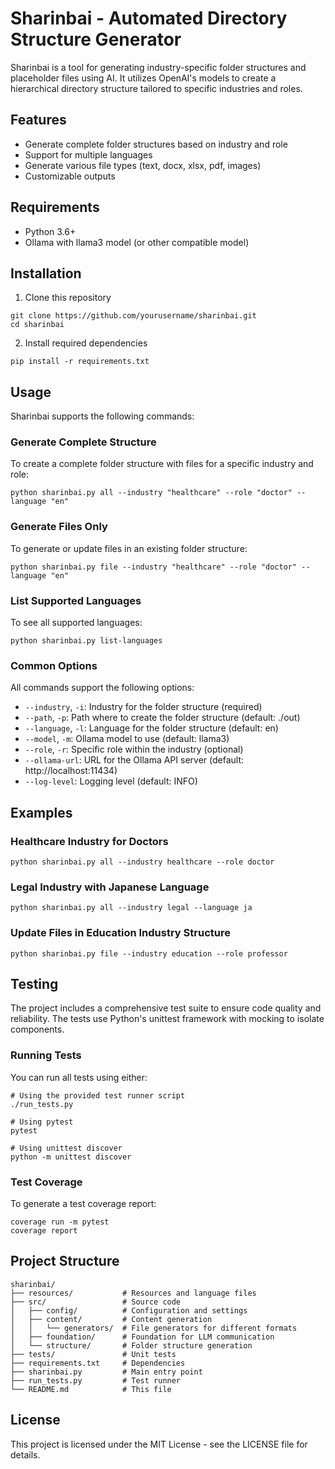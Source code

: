 # Sharinbai - Automated Directory Structure Generator

Sharinbai is a tool for generating industry-specific folder structures and placeholder files using AI. It utilizes OpenAI's models to create a hierarchical directory structure tailored to specific industries and roles.

## Features

- Generate complete folder structures based on industry and role
- Support for multiple languages
- Generate various file types (text, docx, xlsx, pdf, images)
- Customizable outputs

## Requirements

- Python 3.6+
- Ollama with llama3 model (or other compatible model)

## Installation

1. Clone this repository
```
git clone https://github.com/yourusername/sharinbai.git
cd sharinbai
```

2. Install required dependencies
```
pip install -r requirements.txt
```

## Usage

Sharinbai supports the following commands:

### Generate Complete Structure

To create a complete folder structure with files for a specific industry and role:

```
python sharinbai.py all --industry "healthcare" --role "doctor" --language "en"
```

### Generate Files Only

To generate or update files in an existing folder structure:

```
python sharinbai.py file --industry "healthcare" --role "doctor" --language "en"
```

### List Supported Languages

To see all supported languages:

```
python sharinbai.py list-languages
```

### Common Options

All commands support the following options:

- `--industry`, `-i`: Industry for the folder structure (required)
- `--path`, `-p`: Path where to create the folder structure (default: ./out)
- `--language`, `-l`: Language for the folder structure (default: en)
- `--model`, `-m`: Ollama model to use (default: llama3)
- `--role`, `-r`: Specific role within the industry (optional)
- `--ollama-url`: URL for the Ollama API server (default: http://localhost:11434)
- `--log-level`: Logging level (default: INFO)

## Examples

### Healthcare Industry for Doctors

```
python sharinbai.py all --industry healthcare --role doctor
```

### Legal Industry with Japanese Language

```
python sharinbai.py all --industry legal --language ja
```

### Update Files in Education Industry Structure

```
python sharinbai.py file --industry education --role professor
```

## Testing

The project includes a comprehensive test suite to ensure code quality and reliability. The tests use Python's unittest framework with mocking to isolate components.

### Running Tests

You can run all tests using either:

```
# Using the provided test runner script
./run_tests.py

# Using pytest
pytest

# Using unittest discover
python -m unittest discover
```

### Test Coverage

To generate a test coverage report:

```
coverage run -m pytest
coverage report
```

## Project Structure

```
sharinbai/
├── resources/           # Resources and language files
├── src/                 # Source code
│   ├── config/          # Configuration and settings
│   ├── content/         # Content generation 
│   │   └── generators/  # File generators for different formats
│   ├── foundation/      # Foundation for LLM communication
│   └── structure/       # Folder structure generation
├── tests/               # Unit tests
├── requirements.txt     # Dependencies
├── sharinbai.py         # Main entry point
├── run_tests.py         # Test runner
└── README.md            # This file
```

## License

This project is licensed under the MIT License - see the LICENSE file for details.